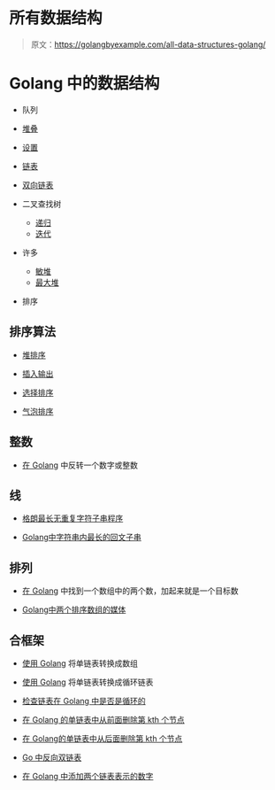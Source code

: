 # 所有数据结构

> 原文：<https://golangbyexample.com/all-data-structures-golang/>

# **Golang 中的数据结构**

*   队列

*   [堆叠](https://golangbyexample.com/stack-in-golang/)

*   [设置](https://golangbyexample.com/set-implementation-in-golang/)

*   [链表](https://golangbyexample.com/singly-linked-list-in-golang/)

*   [双向链表](https://golangbyexample.com/doubly-linked-list-golang/)

*   二叉查找树
    *   [递归](https://golangbyexample.com/binary-search-tree-in-go)
    *   [迭代](https://golangbyexample.com/iterative-binary-search-tree-go/)

*   许多
    *   [敏堆](https://golangbyexample.com/minheap-in-golang/)
    *   [最大堆](https://golangbyexample.com/maxheap-in-golang/)

*   排序

## **排序算法**

*   [堆排序](https://golangbyexample.com/heapsort-in-golang)

*   [插入输出](https://golangbyexample.com/insertion-sort-in-go/)

*   [选择排序](https://golangbyexample.com/go-selection-sort/)

*   [气泡排序](https://golangbyexample.com/go-bubble-sort/)

## 整数

*   [在 Golang](https://golangbyexample.com/reverse-number-golang/) 中反转一个数字或整数

## 线

*   [格朗最长无重复字符子串程序](https://golangbyexample.com/longest-substring-without-repeating-characters-golang/)

*   [Golang中字符串内最长的回文子串](https://golangbyexample.com/longest-palindromic-substring-go/)

## 排列

*   [在 Golang](https://golangbyexample.com/target-sum-golang/) 中找到一个数组中的两个数，加起来就是一个目标数

*   [Golang中两个排序数组的媒体](https://golangbyexample.com/medium-two-sorted-arrays-golang/)

## 合框架

*   [使用 Golang](https://golangbyexample.com/linked-list-array-go/) 将单链表转换成数组

*   [使用 Golang](https://golangbyexample.com/single-linked-list-circular-golang/) 将单链表转换成循环链表

*   [检查链表在 Golang 中是否是循环的](https://golangbyexample.com/linked-list-is-circular-go/)

*   [在 Golang 的单链表中从前面删除第 kth 个节点](https://golangbyexample.com/kth-node-front-linked-list-golang/)

*   [在 Golang的单链表中从后面删除第 kth 个节点](https://golangbyexample.com/delete-kth-node-back-linked-list-golang/)

*   [Go 中反向双链表](https://golangbyexample.com/reverse-doubly-linked-list-golang/)

*   [在 Golang 中添加两个链表表示的数字](https://golangbyexample.com/add-numbers-linked-list-golang/)